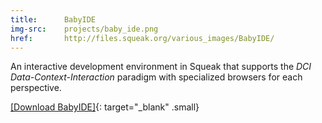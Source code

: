 ```yaml
---
title:      BabyIDE
img-src:    projects/baby_ide.png
href:       http://files.squeak.org/various_images/BabyIDE/
---
```

An interactive development environment in Squeak that supports the *DCI Data-Context-Interaction* paradigm with specialized browsers for each perspective.

[[Download BabyIDE]](http://files.squeak.org/various_images/BabyIDE/BabyIDE-2019.07.23.zip){: target="_blank" .small}
